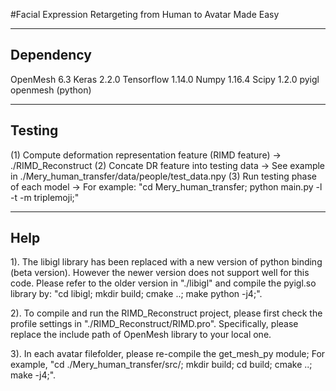 #Facial Expression Retargeting from Human to Avatar Made Easy

-------------------------------------------------------------

## Dependency

OpenMesh 6.3
Keras 2.2.0
Tensorflow 1.14.0
Numpy 1.16.4
Scipy 1.2.0
pyigl
openmesh (python)

-------------------------------------------------------------

## Testing

(1) Compute deformation representation feature (RIMD feature)  -> ./RIMD_Reconstruct
(2) Concate DR feature into testing data -> See example in ./Mery_human_transfer/data/people/test_data.npy
(3) Run testing phase of each model -> For example: "cd Mery_human_transfer;  python main.py -l -t -m triplemoji;"

-------------------------------------------------------------

## Help

1). The libigl library has been replaced with a new version of python binding (beta version). However the newer version does not support well for this code. Please refer to the older version in "./libigl" and compile the pyigl.so library by: "cd libigl; mkdir build; cmake ..; make python -j4;".

2). To compile and run the RIMD_Reconstruct project, please first check the profile settings in "./RIMD_Reconstruct/RIMD.pro". Specifically, please replace the include path of OpenMesh library to your local one. 

3). In each avatar filefolder, please re-compile the get_mesh_py module; For example, "cd ./Mery_human_transfer/src/; mkdir build; cd build; cmake ..; make -j4;". 
